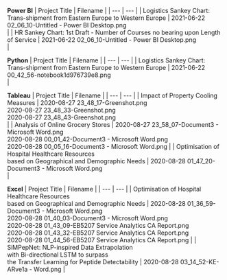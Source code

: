 <b>Power BI</b>
| Project Title | Filename |
| --- | --- |
| Logistics Sankey Chart: Trans-shipment from Eastern Europe to Western Europe | 2021-06-22 02_06_10-Untitled - Power BI Desktop.png<br>  |
| HR Sankey Chart: 1st Draft - Number of Courses no bearing upon Length of Service | 2021-06-22 02_06_10-Untitled - Power BI Desktop.png<br>  |

<b>Python</b>
| Project Title | Filename |
| --- | --- |
| Logistics Sankey Chart: Trans-shipment from Eastern Europe to Western Europe | 2021-06-22 00_42_56-notebook1d976739e8.png<br>  |

<b>Tableau</b>
| Project Title | Filename |
| --- | --- |
| Impact of Property Cooling Measures | 2020-08-27 23_48_17-Greenshot.png<br> 2020-08-27 23_48_33-Greenshot.png<br> 2020-08-27 23_48_43-Greenshot.png<br>  |
| Analysis of Online Grocery Stores | 2020-08-27 23_58_07-Document3 - Microsoft Word.png<br> 2020-08-28 00_01_42-Document3 - Microsoft Word.png<br> 2020-08-28 00_05_16-Document3 - Microsoft Word.png |
| Optimisation of Hospital Healthcare Resources<br> based on Geographical and Demographic Needs | 2020-08-28 01_47_20-Document3 - Microsoft Word.png<br>  |

<b>Excel</b>
| Project Title | Filename |
| --- | --- |
| Optimisation of Hospital Healthcare Resources<br> based on Geographical and Demographic Needs | 2020-08-28 01_36_59-Document3 - Microsoft Word.png<br> 2020-08-28 01_40_03-Document3 - Microsoft Word.png<br> 2020-08-28 01_43_09-EB5207 Service Analytics CA Report.png<br> 2020-08-28 01_43_32-EB5207 Service Analytics CA Report.png<br> 2020-08-28 01_44_56-EB5207 Service Analytics CA Report.png |
| SiMPepNet: NLP-inspired Data Extrapolation<br> with Bi-directional LSTM to surpass<br> the Transfer Learning for Peptide Detectability | 2020-08-28 03_14_52-KE-ARve1a - Word.png |
